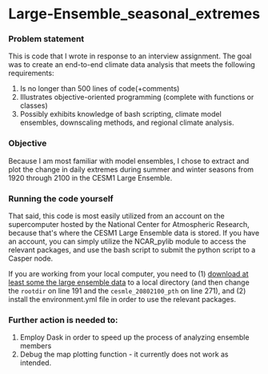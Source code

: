 # Large-Ensemble_seasonal_extremes

### Problem statement
This is code that I wrote in response to an interview assignment. The goal was to create an end-to-end climate data analysis that meets the following requirements: 
1. Is no longer than 500 lines of code(+comments)
2. Illustrates objective-oriented programming (complete with functions or classes)
3. Possibly exhibits knowledge of bash scripting, climate model ensembles, downscaling methods, and regional climate analysis.

### Objective
Because I am most familiar with model ensembles, I chose to extract and plot the change in daily extremes during summer and winter seasons from 1920 through 2100 in the CESM1 Large Ensemble. 

### Running the code yourself
That said, this code is most easily utilized from an account on the supercomputer hosted by the National Center for Atmospheric Research, because that's where the CESM1 Large Ensemble data is stored. If you have an account, you can simply utilize the NCAR_pylib module to access the relevant packages, and use the bash script to submit the python script to a Casper node.

If you are working from your local computer, you need to (1) [download at least some the large ensemble data](http://www.cesm.ucar.edu/projects/community-projects/LENS/data-sets.html) to a local directory (and then change the `rootdir` on line 191 and the `cesmle_20802100_pth` on line 271), and (2) install the environment.yml file in order to use the relevant packages.

### Further action is needed to: 
1. Employ Dask in order to speed up the process of analyzing ensemble members
2. Debug the map plotting function - it currently does not work as intended.